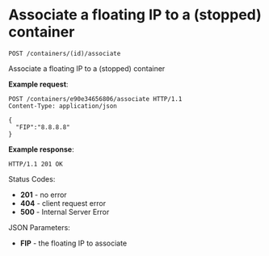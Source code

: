# Associate a floating IP to a (stopped) container

`POST /containers/(id)/associate`

Associate a floating IP to a (stopped) container

**Example request**:

```
POST /containers/e90e34656806/associate HTTP/1.1
Content-Type: application/json

{
  "FIP":"8.8.8.8"
}
```

**Example response**:

    HTTP/1.1 201 OK

Status Codes:

- **201** - no error
- **404** - client request error
- **500** - Internal Server Error

JSON Parameters:

- **FIP** - the floating IP to associate